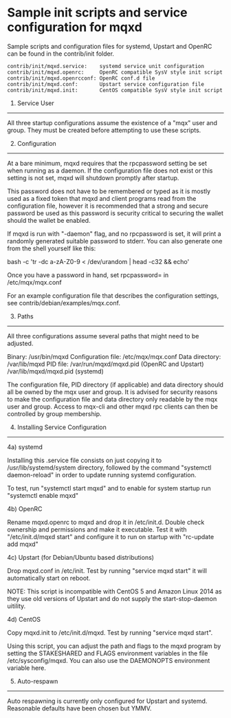 Sample init scripts and service configuration for mqxd
==========================================================

Sample scripts and configuration files for systemd, Upstart and OpenRC
can be found in the contrib/init folder.

    contrib/init/mqxd.service:    systemd service unit configuration
    contrib/init/mqxd.openrc:     OpenRC compatible SysV style init script
    contrib/init/mqxd.openrcconf: OpenRC conf.d file
    contrib/init/mqxd.conf:       Upstart service configuration file
    contrib/init/mqxd.init:       CentOS compatible SysV style init script

1. Service User
---------------------------------

All three startup configurations assume the existence of a "mqx" user
and group.  They must be created before attempting to use these scripts.

2. Configuration
---------------------------------

At a bare minimum, mqxd requires that the rpcpassword setting be set
when running as a daemon.  If the configuration file does not exist or this
setting is not set, mqxd will shutdown promptly after startup.

This password does not have to be remembered or typed as it is mostly used
as a fixed token that mqxd and client programs read from the configuration
file, however it is recommended that a strong and secure password be used
as this password is security critical to securing the wallet should the
wallet be enabled.

If mqxd is run with "-daemon" flag, and no rpcpassword is set, it will
print a randomly generated suitable password to stderr.  You can also
generate one from the shell yourself like this:

bash -c 'tr -dc a-zA-Z0-9 < /dev/urandom | head -c32 && echo'

Once you have a password in hand, set rpcpassword= in /etc/mqx/mqx.conf

For an example configuration file that describes the configuration settings,
see contrib/debian/examples/mqx.conf.

3. Paths
---------------------------------

All three configurations assume several paths that might need to be adjusted.

Binary:              /usr/bin/mqxd
Configuration file:  /etc/mqx/mqx.conf
Data directory:      /var/lib/mqxd
PID file:            /var/run/mqxd/mqxd.pid (OpenRC and Upstart)
                     /var/lib/mqxd/mqxd.pid (systemd)

The configuration file, PID directory (if applicable) and data directory
should all be owned by the mqx user and group.  It is advised for security
reasons to make the configuration file and data directory only readable by the
mqx user and group.  Access to mqx-cli and other mqxd rpc clients
can then be controlled by group membership.

4. Installing Service Configuration
-----------------------------------

4a) systemd

Installing this .service file consists on just copying it to
/usr/lib/systemd/system directory, followed by the command
"systemctl daemon-reload" in order to update running systemd configuration.

To test, run "systemctl start mqxd" and to enable for system startup run
"systemctl enable mqxd"

4b) OpenRC

Rename mqxd.openrc to mqxd and drop it in /etc/init.d.  Double
check ownership and permissions and make it executable.  Test it with
"/etc/init.d/mqxd start" and configure it to run on startup with
"rc-update add mqxd"

4c) Upstart (for Debian/Ubuntu based distributions)

Drop mqxd.conf in /etc/init.  Test by running "service mqxd start"
it will automatically start on reboot.

NOTE: This script is incompatible with CentOS 5 and Amazon Linux 2014 as they
use old versions of Upstart and do not supply the start-stop-daemon uitility.

4d) CentOS

Copy mqxd.init to /etc/init.d/mqxd. Test by running "service mqxd start".

Using this script, you can adjust the path and flags to the mqxd program by
setting the STAKESHARED and FLAGS environment variables in the file
/etc/sysconfig/mqxd. You can also use the DAEMONOPTS environment variable here.

5. Auto-respawn
-----------------------------------

Auto respawning is currently only configured for Upstart and systemd.
Reasonable defaults have been chosen but YMMV.

